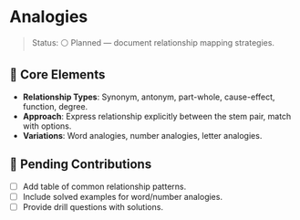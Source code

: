 # Analogies

>Status: ⚪ Planned — document relationship mapping strategies.

## 🔗 Core Elements

- **Relationship Types**: Synonym, antonym, part-whole, cause-effect, function, degree.
- **Approach**: Express relationship explicitly between the stem pair, match with options.
- **Variations**: Word analogies, number analogies, letter analogies.

## 📌 Pending Contributions

- [ ] Add table of common relationship patterns.
- [ ] Include solved examples for word/number analogies.
- [ ] Provide drill questions with solutions.
